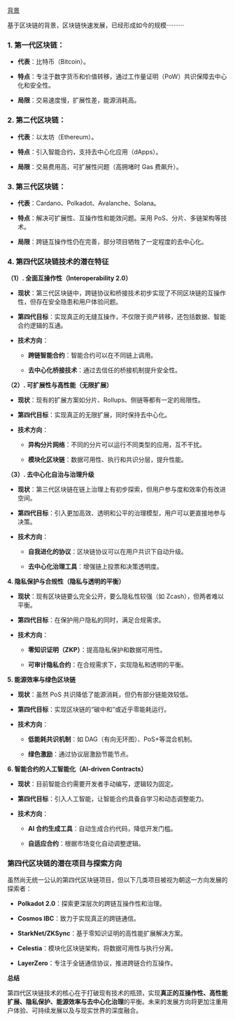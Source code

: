 [背景](obsidian://open?vault=blockchain&file=%E5%8C%BA%E5%9D%97%E9%93%BE%2F%E8%83%8C%E6%99%AF)

基于区块链的背景，区块链快速发展，已经形成如今的规模··········

### 1. **第一代区块链**：

- **代表**：比特币（Bitcoin）。

- **特点**：专注于数字货币和价值转移，通过工作量证明（PoW）共识保障去中心化和安全性。

- **局限**：交易速度慢，扩展性差，能源消耗高。

### 2. **第二代区块链**：

- **代表**：以太坊（Ethereum）。

-  **特点**：引入智能合约，支持去中心化应用（dApps）。

-  **局限**：交易费用高，可扩展性问题（高拥堵时 Gas 费飙升）。

### 3. **第三代区块链**：

- **代表**：Cardano、Polkadot、Avalanche、Solana。

- **特点**：解决可扩展性、互操作性和能效问题。采用 PoS、分片、多链架构等技术。

- **局限**：跨链互操作性仍在完善，部分项目牺牲了一定程度的去中心化。


 ### 4. **第四代区块链技术的潜在特征**
 

**（1）. 全面互操作性（Interoperability 2.0）**

- **现状**：第三代区块链中，跨链协议和桥接技术初步实现了不同区块链的互操作性，但存在安全隐患和用户体验问题。

- **第四代目标**：实现真正的无缝互操作，不仅限于资产转移，还包括数据、智能合约逻辑的互通。

- **技术方向**：

	- **跨链智能合约**：智能合约可以在不同链上调用。

	- **去中心化桥接技术**：通过去信任的桥接机制提升安全性。


**（2）. 可扩展性与高性能（无限扩展）**

- **现状**：现有的扩展方案如分片、Rollups、侧链等都有一定的局限性。

- **第四代目标**：实现真正的无限扩展，同时保持去中心化。

- **技术方向**：

	- **异构分片网络**：不同的分片可以运行不同类型的应用，互不干扰。

	- **模块化区块链**：数据可用性、执行和共识分层，提升性能。


**（3）. 去中心化自治与治理升级**

- **现状**：第三代区块链在链上治理上有初步探索，但用户参与度和效率仍有改进空间。

- **第四代目标**：引入更加高效、透明和公平的治理模型，用户可以更直接地参与决策。

- **技术方向**：

	- **自我进化的协议**：区块链协议可以在用户共识下自动升级。

	- **去中心化治理工具**：增强链上投票和决策透明度。


**4. 隐私保护与合规性（隐私与透明的平衡）**

-  **现状**：现有区块链要么完全公开，要么隐私性较强（如 Zcash），但两者难以平衡。

- **第四代目标**：在保护用户隐私的同时，满足合规需求。

- **技术方向**：

	- **零知识证明（ZKP）**：提高隐私保护和数据可用性。

	- **可审计隐私合约**：在合规需求下，实现隐私和透明的平衡。


**5. 能源效率与绿色区块链**

- **现状**：虽然 PoS 共识降低了能源消耗，但仍有部分链能效较低。

- **第四代目标**：实现区块链的“碳中和”或近乎零能耗运行。

- **技术方向**：

	- **低能耗共识机制**：如 DAG（有向无环图）、PoS+等混合机制。

	- **绿色激励**：通过协议层激励节能节点。


**6. 智能合约的人工智能化（AI-driven Contracts）**

- **现状**：目前智能合约需要开发者手动编写，逻辑较为固定。

- **第四代目标**：引入人工智能，让智能合约具备自学习和动态调整能力。

- **技术方向**：

	- **AI 合约生成工具**：自动生成合约代码，降低开发门槛。

	- **自适应合约**：根据市场变化自动调整逻辑。


### **第四代区块链的潜在项目与探索方向**

虽然尚无统一公认的第四代区块链项目，但以下几类项目被视为朝这一方向发展的探索者：

- **Polkadot 2.0**：探索更深层次的跨链互操作性和治理。

- **Cosmos IBC**：致力于实现真正的跨链通信。

- **StarkNet/ZKSync**：基于零知识证明的高性能扩展解决方案。

- **Celestia**：模块化区块链架构，将数据可用性与执行分离。

- **LayerZero**：专注于全链通信协议，推进跨链合约互操作。


**总结**

第四代区块链技术的核心在于打破现有技术的瓶颈，实现**真正的互操作性、高性能扩展、隐私保护、能源效率与去中心化治理**的平衡。未来的发展方向将更加注重用户体验、可持续发展以及与现实世界的深度融合。